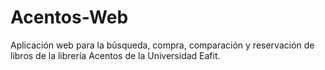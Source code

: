 # Acentos-Web
Aplicación web para la búsqueda, compra, comparación y reservación de libros de la librería Acentos de la Universidad Eafit.

